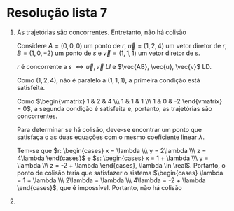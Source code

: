 # Resolução lista 7

1. As trajetórias são concorrentes. Entretanto, não há colisão
	
	Considere $A = (0,0,0)$ um ponto de $r$, $\vec{u} = (1,2,4)$ um vetor diretor de $r$, $B = (1, 0, -2)$ um ponto de $s$ e $\vec{v} = (1, 1, 1)$ um vetor diretor de $s$.
	
	$r$ é concorrente a $s$ $\Leftrightarrow \vec{u}, \vec{v}\:LI$ e $\vec{AB}, \vec{u}, \vec{v}$ LD.

	Como $(1,2,4)$, não é paralelo a $(1, 1, 1)$, a primeira condição está satisfeita.

	Como $\begin{vmatrix} 1 & 2 & 4 \\\ 1 & 1 & 1 \\\ 1 & 0 & -2 \end{vmatrix} = 0$, a segunda condição é satisfeita e, portanto, as trajetórias são concorrentes.

	Para determinar se há colisão, deve-se encontrar um ponto que satisfaça o as duas equações com o mesmo coeficiente linear $\lambda$.

	Tem-se que $r: \begin{cases} x = \lambda \\\ y = 2\lambda \\\ z = 4\lambda \end{cases}$ e $s: \begin{cases} x = 1 + \lambda \\\ y = \lambda \\\ z = -2 + \lambda \end{cases}, \lambda \in \real$. Portanto, o ponto de colisão teria que satisfazer o sistema $\begin{cases} \lambda = 1 + \lambda \\\ 2\lambda = \lambda \\\ 4\lambda = -2 + \lambda \end{cases}$, que é impossível. Portanto, não há colisão

2. 